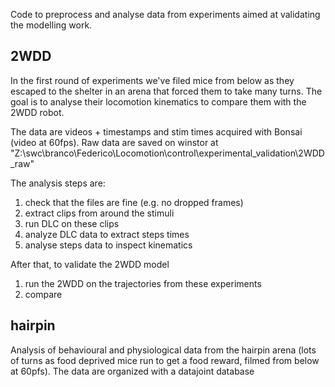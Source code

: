 Code to preprocess and analyse data from experiments aimed at validating the modelling work. 

## 2WDD
In the first round of experiments we've filed mice from below as they escaped to the shelter in an arena that forced them to take many turns. 
The goal is to analyse their locomotion kinematics to compare them with the 2WDD robot. 

The data are videos + timestamps and stim times acquired with Bonsai (video at 60fps).
Raw data are saved on winstor at "Z:\swc\branco\Federico\Locomotion\control\experimental_validation\2WDD_raw"

The analysis steps are:
1. check that the files are fine (e.g. no dropped frames)
2. extract clips from around the stimuli
3. run DLC on these clips 
4. analyze DLC data to extract steps times
5. analyse steps data to inspect kinematics

After that, to validate the 2WDD model
1. run the 2WDD on the trajectories from these experiments
2. compare


## hairpin
Analysis of behavioural and physiological data from the hairpin arena (lots of turns as food deprived mice run to get a food reward, filmed from below at 60pfs).
The data are organized with a datajoint database